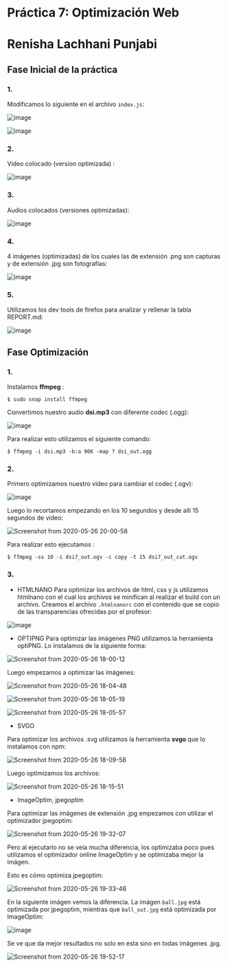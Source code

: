 # Práctica 7: Optimización Web

# Renisha Lachhani Punjabi

## Fase Inicial de la práctica

### 1.

Modificamos lo siguiente en el archivo ``index.js``:

![image](https://user-images.githubusercontent.com/43814161/82949924-58197780-9f9c-11ea-9c17-9e76945d3523.png)

![image](https://user-images.githubusercontent.com/43814161/82949960-65cefd00-9f9c-11ea-82eb-3e55873525b8.png)



### 2.

Video colocado (version optimizada) :

![image](https://user-images.githubusercontent.com/43814161/82942103-585f4600-9f8f-11ea-8e81-ddff2619a3f1.png)

### 3.

Audios colocados (versiones optimizadas):

![image](https://user-images.githubusercontent.com/43814161/82942211-88a6e480-9f8f-11ea-9ba8-52b268d1b62e.png)


### 4.

4 imágenes (optimizadas) de los cuales las de extensión .png son capturas y de extensión .jpg son fotografías:

![image](https://user-images.githubusercontent.com/43814161/82942325-b12ede80-9f8f-11ea-9ae5-225c878d0fdd.png)


### 5.

Utilizamos los dev tools de firefox para analizar y rellenar la tabla REPORT.md:

![image](https://user-images.githubusercontent.com/43814161/82949777-17b9f980-9f9c-11ea-867e-7b96547ee5b3.png)


## Fase Optimización

### 1.

Instalamos **ffmpeg** :

```
$ sudo snap install ffmpeg
```

Convertimos nuestro audio **dsi.mp3** con diferente codec (.ogg):

![image](https://user-images.githubusercontent.com/43814161/82942759-5f3a8880-9f90-11ea-89e8-57a40aaafd74.png)

Para realizar esto utilizamos el siguiente comando: 
```
$ ffmpeg -i dsi.mp3 -b:a 96K -map ? dsi_out.ogg
```

### 2.

Primero optimizamos nuestro video para cambiar el codec (.ogv):

![image](https://user-images.githubusercontent.com/43814161/82943086-eee03700-9f90-11ea-8438-a35b02552e36.png)

Luego lo recortamos empezando en los 10 segundos y desde allí 15 segundos de video:

![Screenshot from 2020-05-26 20-00-58](https://user-images.githubusercontent.com/43814161/82943168-146d4080-9f91-11ea-8acc-dc12f9555ca8.png)

Para realizar esto ejecutamos :
```
$ ffmpeg -ss 10 -i dsi7_out.ogv -c copy -t 15 dsi7_out_cut.ogv
```

### 3.

- HTMLNANO
Para optimizar los archivos de html, css y js utilizamos htmlnano con el cual los archivos se minifican al realizar el build con un archivo. Creamos el archivo ``.htmlnanorc`` con el contenido que se copio de las transparencias ofrecidas por el profesor:

![image](https://user-images.githubusercontent.com/43814161/82943424-82196c80-9f91-11ea-801f-8d544dabc5ed.png)

- OPTIPNG
Para optimizar las imágenes PNG utilizamos la herramienta optiPNG.
Lo instalamos de la siguiente forma:

![Screenshot from 2020-05-26 18-00-12](https://user-images.githubusercontent.com/43814161/82948001-e25fdc80-9f98-11ea-8eb1-296135bd1d2c.png)

Luego empezamos a optimizar las imágenes:

![Screenshot from 2020-05-26 18-04-48](https://user-images.githubusercontent.com/43814161/82948052-f86d9d00-9f98-11ea-8aca-bce31cb02c4d.png)

![Screenshot from 2020-05-26 18-05-19](https://user-images.githubusercontent.com/43814161/82948062-fc99ba80-9f98-11ea-9e47-6190aa30506f.png)

![Screenshot from 2020-05-26 18-05-57](https://user-images.githubusercontent.com/43814161/82948066-002d4180-9f99-11ea-8ba8-3714e8e34aa6.png)


- SVGO

Para optimizar los archivos .svg utilizamos la herramienta **svgo** que lo instalamos con npm:

![Screenshot from 2020-05-26 18-09-58](https://user-images.githubusercontent.com/43814161/82948153-2b179580-9f99-11ea-836d-c30d03bdb35d.png)

Luego optimizamos los archivos:

![Screenshot from 2020-05-26 18-15-51](https://user-images.githubusercontent.com/43814161/82948185-3b2f7500-9f99-11ea-87d7-02fbd27df633.png)


- ImageOptim, jpegoptim

Para optimizar las imágenes de extensión .jpg empezamos con utilizar el optimizador jpegoptim:

![Screenshot from 2020-05-26 19-32-07](https://user-images.githubusercontent.com/43814161/82948335-8053a700-9f99-11ea-9bcc-05efbcb1f2cc.png)

Pero al ejecutarlo no se veía mucha diferencia, los optimizaba poco pues utilizamos el optimizador online ImageOptim y se optimizaba mejor la imágen.

Esto es cómo optimiza jpegoptim:

![Screenshot from 2020-05-26 19-33-46](https://user-images.githubusercontent.com/43814161/82948484-c446ac00-9f99-11ea-879e-0d8748870622.png)

En la siguiente imágen vemos la diferencia. La imágen ``ball.jpg`` está optimizada por jpegoptim, mientras que ``ball_out.jpg`` está optimizada por ImageOptim:

![image](https://user-images.githubusercontent.com/43814161/82948628-05d75700-9f9a-11ea-8d5f-300d69ca9612.png)

Se ve que da mejor resultados no solo en esta sino en todas imágenes .jpg.

![Screenshot from 2020-05-26 19-52-17](https://user-images.githubusercontent.com/43814161/82948798-61094980-9f9a-11ea-8361-d61af721c9c8.png)





